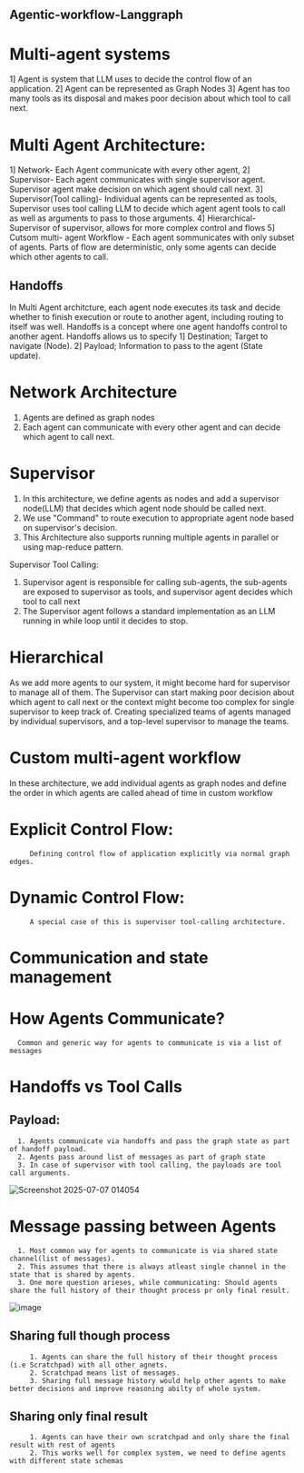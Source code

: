 ## Agentic-workflow-Langgraph

# Multi-agent systems

1] Agent is system that LLM uses to decide the control flow of an application.
2] Agent can be represented as Graph Nodes
3] Agent has too many tools as its disposal and makes poor decision about which tool to call next.

# Multi Agent Architecture:
1] Network- Each Agent communicate with every other agent,
2] Supervisor- Each agent communicates with single supervisor agent. Supervisor agent make decision on which agent should call next.
3] Supervisor(Tool calling)- Individual agents can be represented as tools, Supervisor uses tool calling LLM to decide which agent
   agent tools to call as well as arguments to pass to those arguments.
4] Hierarchical- Supervisor of supervisor, allows for more complex control and flows
5] Cutsom multi- agent Workflow - Each agent sommunicates with only subset of agents. Parts of flow are deterministic, only
   some agents can decide which other agents to call.

## Handoffs
  In Multi Agent architcture, each agent node executes its task and decide whether to finish execution or route to another agent,
  including routing to itself was well.
  Handoffs is a concept where one agent handoffs control to another agent.
  Handoffs allows us to specify
     1] Destination; Target to navigate (Node).
     2] Payload; Information to pass to the agent (State update).

# Network Architecture
   1. Agents are defined as graph nodes
   2. Each agent can communicate with every other agent and can decide which agent to call next.

# Supervisor
   1. In this architecture, we define agents as nodes and add a supervisor node(LLM) that decides which agent node should be called next.
   2. We use "Command" to route execution to appropriate agent node based on supervisor's decision.
   3. This Architecture also supports running multiple agents in parallel or using map-reduce pattern.

   Supervisor Tool Calling:
   1. Supervisor agent is responsible for calling sub-agents, the sub-agents are exposed to supervisor as tools, and supervisor agent decides
      which tool to call next
   2. The Supervisor agent follows a standard implementation as an LLM running in while loop until it decides to stop.

# Hierarchical 
   As we add more agents to our system, it might become hard for supervisor to manage all of them. The Supervisor can start making poor decision
   about which agent to call next or the context might become too complex for single supervisor to keep track of.
   Creating specialized teams of agents managed by individual supervisors, and a top-level supervisor to manage the teams.

# Custom multi-agent workflow
   In these architecture, we add individual agents as graph nodes and define the order in which agents are called ahead of time in custom workflow
# Explicit Control Flow:
         Defining control flow of application explicitly via normal graph edges.
# Dynamic Control Flow:
         A special case of this is supervisor tool-calling architecture.

# Communication and state management

   # How Agents Communicate?
      Common and generic way for agents to communicate is via a list of messages

# Handoffs vs Tool Calls
   ## Payload: 
      1. Agents communicate via handoffs and pass the graph state as part of handoff payload.
      2. Agents pass around list of messages as part of graph state
      3. In case of supervisor with tool calling, the payloads are tool call arguments.
![Screenshot 2025-07-07 014054](https://github.com/user-attachments/assets/af3d8aa7-4120-49cd-8160-f222c135ed26)

# Message passing between Agents
      1. Most common way for agents to communicate is via shared state channel(list of messages).
      2. This assumes that there is always atleast single channel in the state that is shared by agents.
      3. One more question arieses, while communicating: Should agents share the full history of their thought process pr only final result.
![image](https://github.com/user-attachments/assets/9718daba-9e01-4e2c-864f-ca90c2d8c493)

## Sharing full though process
         1. Agents can share the full history of their thought process (i.e Scratchpad) with all other agnets.
         2. Scratchpad means list of messages.
         3. Sharing full message history would help other agents to make better decisions and improve reasoning abilty of whole system.
## Sharing only final result
         1. Agents can have their own scratchpad and only share the final result with rest of agents
         2. This works well for complex system, we need to define agents with different state schemas


      

